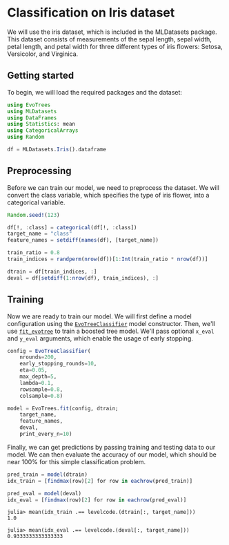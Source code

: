 # Classification on Iris dataset

We will use the iris dataset, which is included in the MLDatasets package. This dataset consists of measurements of the sepal length, sepal width, petal length, and petal width for three different types of iris flowers: Setosa, Versicolor, and Virginica.

## Getting started

To begin, we will load the required packages and the dataset:

```julia
using EvoTrees
using MLDatasets
using DataFrames
using Statistics: mean
using CategoricalArrays
using Random

df = MLDatasets.Iris().dataframe
```

## Preprocessing

Before we can train our model, we need to preprocess the dataset. We will convert the class variable, which specifies the type of iris flower, into a categorical variable.

```julia
Random.seed!(123)

df[!, :class] = categorical(df[!, :class])
target_name = "class"
feature_names = setdiff(names(df), [target_name])

train_ratio = 0.8
train_indices = randperm(nrow(df))[1:Int(train_ratio * nrow(df))]

dtrain = df[train_indices, :]
deval = df[setdiff(1:nrow(df), train_indices), :]
```

## Training

Now we are ready to train our model. We will first define a model configuration using the [`EvoTreeClassifier`](@ref) model constructor. 
Then, we'll use [`fit_evotree`](@ref) to train a boosted tree model. We'll pass optional `x_eval` and `y_eval` arguments, which enable the usage of early stopping. 

```julia
config = EvoTreeClassifier(
    nrounds=200, 
    early_stopping_rounds=10,
    eta=0.05, 
    max_depth=5, 
    lambda=0.1, 
    rowsample=0.8, 
    colsample=0.8)

model = EvoTrees.fit(config, dtrain;
    target_name,
    feature_names,
    deval,
    print_every_n=10)
```

Finally, we can get predictions by passing training and testing data to our model. We can then evaluate the accuracy of our model, which should be near 100% for this simple classification problem. 

```julia
pred_train = model(dtrain)
idx_train = [findmax(row)[2] for row in eachrow(pred_train)]

pred_eval = model(deval)
idx_eval = [findmax(row)[2] for row in eachrow(pred_eval)]
```

```julia-repl
julia> mean(idx_train .== levelcode.(dtrain[:, target_name]))
1.0

julia> mean(idx_eval .== levelcode.(deval[:, target_name]))
0.9333333333333333
```
